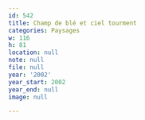 ```yaml
---
id: 542
title: Champ de blé et ciel tourment
categories: Paysages
w: 116
h: 81
location: null
note: null
file: null
year: '2002'
year_start: 2002
year_end: null
image: null

---
```

